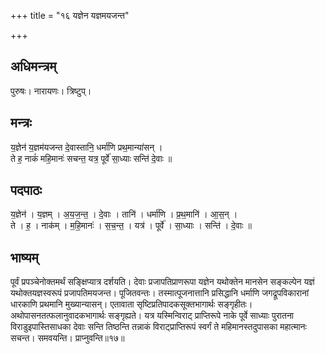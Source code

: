 +++
title = "१६ यज्ञेन यज्ञमयजन्त"

+++
## अधिमन्त्रम्
पुरुषः। नारायणः। त्रिष्टुप्।

## मन्त्रः
य॒ज्ञेन॑ य॒ज्ञम॑यजन्त दे॒वास्तानि॒ धर्मा॑णि प्रथ॒मान्या॑सन् ।  
ते ह॒ नाकं॑ महि॒मानः॑ सचन्त॒ यत्र॒ पूर्वे॑ सा॒ध्याः सन्ति॑ दे॒वाः ॥

## पदपाठः
य॒ज्ञेन॑ । य॒ज्ञम् । अ॒य॒ज॒न्त॒ । दे॒वाः । तानि॑ । धर्मा॑णि । प्र॒थ॒मानि॑ । आ॒स॒न् ।  
ते । ह॒ । नाक॑म् । म॒हि॒मानः॑ । स॒च॒न्त॒ । यत्र॑ । पूर्वे॑ । सा॒ध्याः । सन्ति॑ । दे॒वाः ॥

## भाष्यम्
पूर्वं प्रपञ्चेनोक्तमर्थं सङ्क्षिप्यात्र दर्शयति। देवाः प्रजापतिप्राणरूपा यज्ञेन यथोक्तेन मानसेन सङ्कल्पेन यज्ञं यथोक्तयज्ञस्वरूपं प्रजापतिमयजन्त। पूजितवन्तः। तस्मात्पूजनात्तानि प्रसिद्धानि धर्माणि जगद्रूपविकारानां धारकाणि प्रथमानि मुख्यान्यासन्। एतावाता सृष्टिप्रतिपादकसूक्तभागार्थः सङ्गृहीतः। अथोपासनतत्फलानुवादकभागार्थः सङ्गृह्यते। यत्र यस्मिन्विराट् प्राप्तिरूपे नाके पूर्वे साध्याः पुरातना विराडुइपास्तिसाधका देवाः सन्ति तिष्ठन्ति तन्नाकं विराट्प्राप्तिरूपं स्वर्गं ते महिमानस्तदुपासका महात्मानः सचन्त। समवयन्ति। प्राप्नुवन्ति॥१७॥